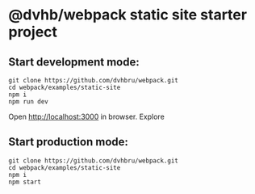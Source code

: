 # @dvhb/webpack static site starter project

## Start development mode:

```
git clone https://github.com/dvhbru/webpack.git
cd webpack/examples/static-site
npm i
npm run dev
```

Open [http://localhost:3000](http://localhost:3000) in browser. Explore

## Start production mode:

```
git clone https://github.com/dvhbru/webpack.git
cd webpack/examples/static-site
npm i
npm start
```
